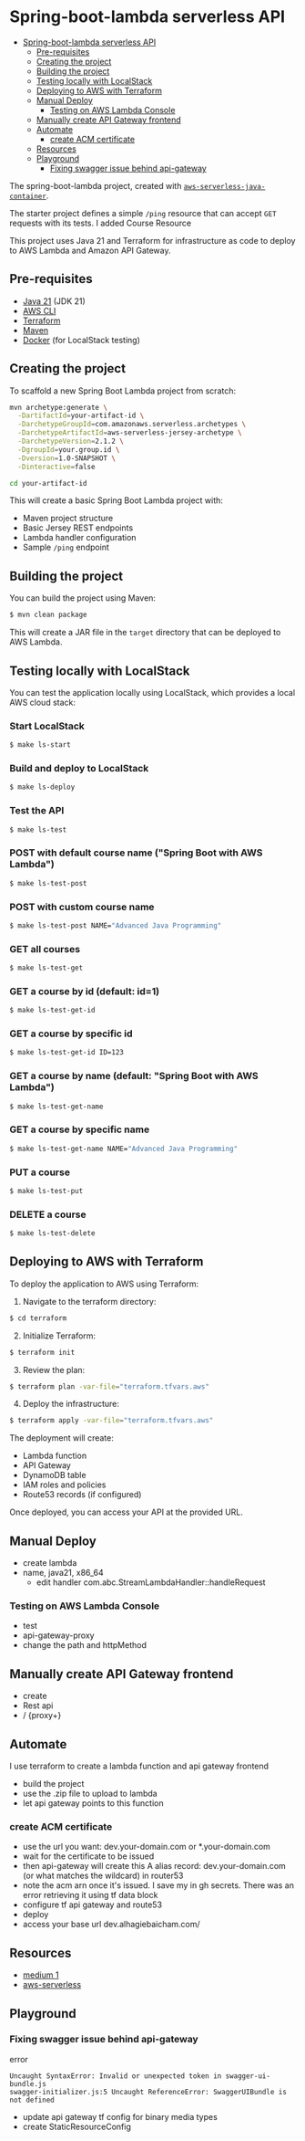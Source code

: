 # Spring-boot-lambda serverless API

- [Spring-boot-lambda serverless API](#spring-boot-lambda-serverless-api)
  - [Pre-requisites](#pre-requisites)
  - [Creating the project](#creating-the-project)
  - [Building the project](#building-the-project)
  - [Testing locally with LocalStack](#testing-locally-with-localstack)
  - [Deploying to AWS with Terraform](#deploying-to-aws-with-terraform)
  - [Manual Deploy](#manual-deploy)
    - [Testing on AWS Lambda Console](#testing-on-aws-lambda-console)
  - [Manually create API Gateway frontend](#manually-create-api-gateway-frontend)
  - [Automate](#automate)
    - [create ACM certificate](#create-acm-certificate)
  - [Resources](#resources)
  - [Playground](#playground)
    - [Fixing swagger issue behind api-gateway](#fixing-swagger-issue-behind-api-gateway)


The spring-boot-lambda project, created with [`aws-serverless-java-container`](https://github.com/aws/serverless-java-container).

The starter project defines a simple `/ping` resource that can accept `GET` requests with its tests.
I added Course Resource

This project uses Java 21 and Terraform for infrastructure as code to deploy to AWS Lambda and Amazon API Gateway.

## Pre-requisites
* [Java 21](https://adoptium.net/) (JDK 21)
* [AWS CLI](https://aws.amazon.com/cli/)
* [Terraform](https://www.terraform.io/)
* [Maven](https://maven.apache.org/)
* [Docker](https://www.docker.com/) (for LocalStack testing)

## Creating the project

To scaffold a new Spring Boot Lambda project from scratch:

```bash
mvn archetype:generate \
  -DartifactId=your-artifact-id \
  -DarchetypeGroupId=com.amazonaws.serverless.archetypes \
  -DarchetypeArtifactId=aws-serverless-jersey-archetype \
  -DarchetypeVersion=2.1.2 \
  -DgroupId=your.group.id \
  -Dversion=1.0-SNAPSHOT \
  -Dinteractive=false
```

```bash
cd your-artifact-id
```

This will create a basic Spring Boot Lambda project with:
- Maven project structure
- Basic Jersey REST endpoints
- Lambda handler configuration
- Sample `/ping` endpoint

## Building the project
You can build the project using Maven:

```bash
$ mvn clean package
```

This will create a JAR file in the `target` directory that can be deployed to AWS Lambda.

## Testing locally with LocalStack

You can test the application locally using LocalStack, which provides a local AWS cloud stack:

### Start LocalStack

```bash
$ make ls-start
```

### Build and deploy to LocalStack

```bash
$ make ls-deploy
```

### Test the API

```bash
$ make ls-test
```

### POST with default course name ("Spring Boot with AWS Lambda")

```bash
$ make ls-test-post
```

### POST with custom course name

```bash
$ make ls-test-post NAME="Advanced Java Programming"
```

### GET all courses

```bash
$ make ls-test-get
```

### GET a course by id (default: id=1)

```bash
$ make ls-test-get-id
```

### GET a course by specific id

```bash
$ make ls-test-get-id ID=123
```

### GET a course by name (default: "Spring Boot with AWS Lambda")

```bash
$ make ls-test-get-name
```

### GET a course by specific name

```bash
$ make ls-test-get-name NAME="Advanced Java Programming"
```

### PUT a course

```bash
$ make ls-test-put
```

### DELETE a course

```bash
$ make ls-test-delete
```

## Deploying to AWS with Terraform

To deploy the application to AWS using Terraform:

1. Navigate to the terraform directory:
```bash
$ cd terraform
```

2. Initialize Terraform:
```bash
$ terraform init
```

3. Review the plan:
```bash
$ terraform plan -var-file="terraform.tfvars.aws"
```

4. Deploy the infrastructure:
```bash
$ terraform apply -var-file="terraform.tfvars.aws"
```

The deployment will create:
- Lambda function
- API Gateway
- DynamoDB table
- IAM roles and policies
- Route53 records (if configured)

Once deployed, you can access your API at the provided URL.

## Manual Deploy

- create lambda
- name, java21, x86_64
  - edit handler com.abc.StreamLambdaHandler::handleRequest

### Testing on AWS Lambda Console

- test
- api-gateway-proxy
- change the path and httpMethod

## Manually create API Gateway frontend

- create
- Rest api
- / {proxy+}

## Automate

I use terraform to create a lambda function and api gateway frontend

- build the project
- use the .zip file to upload to lambda
- let api gateway points to this function

### create ACM certificate

- use the url you want: dev.your-domain.com or *.your-domain.com
- wait for the certificate to be issued
- then api-gateway will create this A alias record: dev.your-domain.com (or what matches the wildcard) in router53
- note the acm arn once it's issued. I save my in gh secrets. There was an error retrieving it using tf data block
- configure tf api gateway and route53
- deploy
- access your base url dev.alhagiebaicham.com/

## Resources

- [medium 1](https://medium.com/@javatechie/deploying-spring-boot-applications-to-aws-lambda-with-api-gateway-ae5c810008e5)
- [aws-serverless](https://github.com/aws/serverless-java-container)

## Playground

### Fixing swagger issue behind api-gateway

error

```text
Uncaught SyntaxError: Invalid or unexpected token in swagger-ui-bundle.js
swagger-initializer.js:5 Uncaught ReferenceError: SwaggerUIBundle is not defined
```

- update api gateway tf config for binary media types
- create StaticResourceConfig

